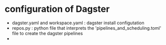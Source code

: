 # configuration of Dagster

- dagster.yaml and workspace.yaml : dagster install configutation
- repos.py : python file that interprets the 'pipelines_and_scheduling.toml' file to create the dagster pipelines
- 
